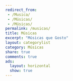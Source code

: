 ```yaml
---
redirect_from: 
 - /Musica/
 - /Músicas/
 - /Músicas/
permalink: /musicas/
title: Músicas
excerpt: "Músicas que Gosto"
layout: categorylist
category: Músicas
share: true
comments: true
ads:
  layout: horizontal
  show: true 
--- 
```


